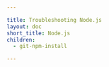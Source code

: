 ```yaml
---

title: Troubleshooting Node.js
layout: doc
short_title: Node.js
children:
  - git-npm-install

---
```

